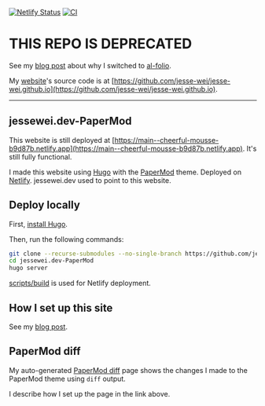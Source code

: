 [![Netlify Status](https://api.netlify.com/api/v1/badges/9d745180-286f-4084-bd0e-046e2c5d22ef/deploy-status)](https://app.netlify.com/sites/cheerful-mousse-b9d87b/deploys)
[![CI](https://github.com/jesse-wei/jessewei.dev-PaperMod/actions/workflows/ci.yml/badge.svg)](https://github.com/jesse-wei/jessewei.dev-PaperMod/actions/workflows/ci.yml)

# THIS REPO IS DEPRECATED

See my [blog post](https://jessewei.dev/blog/2023/papermod/) about why I switched to [al-folio](https://github.com/alshedivat/al-folio).

My [website](https://jessewei.dev)'s source code is at [https://github.com/jesse-wei/jesse-wei.github.io](https://github.com/jesse-wei/jesse-wei.github.io).

---

## jessewei.dev-PaperMod

This website is still deployed at [https://main--cheerful-mousse-b9d87b.netlify.app](https://main--cheerful-mousse-b9d87b.netlify.app). It's still fully functional.

I made this website using [Hugo](https://gohugo.io) with the [PaperMod](https://github.com/adityatelange/hugo-PaperMod) theme. Deployed on [Netlify](https://www.netlify.com). jessewei.dev used to point to this website.

## Deploy locally

First, [install Hugo](https://gohugo.io/installation/).

Then, run the following commands:

```bash
git clone --recurse-submodules --no-single-branch https://github.com/jesse-wei/jessewei.dev-PaperMod.git
cd jessewei.dev-PaperMod
hugo server
```

[scripts/build](scripts/build) is used for Netlify deployment.

## How I set up this site

See my [blog post](https://jessewei.dev/blog/2023/papermod/).

## PaperMod diff

My auto-generated [PaperMod diff](https://main--cheerful-mousse-b9d87b.netlify.app/posts/papermod_diff) page shows the changes I made to the PaperMod theme using `diff` output.

I describe how I set up the page in the link above.
